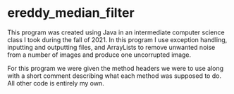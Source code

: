 # ereddy_median_filter
This program was created using Java in an intermediate computer science class I took during the fall of 2021. In this program I use exception handling, inputting and outputting files, and ArrayLists to remove unwanted noise from a number of images and produce one uncorrupted image.

For this program we were given the method headers we were to use along with a short comment describing what each method was supposed to do. All other code is entirely my own.
